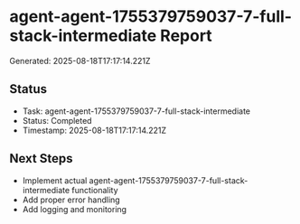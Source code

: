 # agent-agent-1755379759037-7-full-stack-intermediate Report

Generated: 2025-08-18T17:17:14.221Z

## Status
- Task: agent-agent-1755379759037-7-full-stack-intermediate
- Status: Completed
- Timestamp: 2025-08-18T17:17:14.221Z

## Next Steps
- Implement actual agent-agent-1755379759037-7-full-stack-intermediate functionality
- Add proper error handling
- Add logging and monitoring

